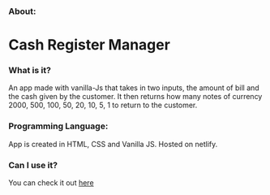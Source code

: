 ### About:

# Cash Register Manager

### What is it? 
An app made with vanilla-Js that takes in two inputs, the amount of bill and the cash given by the customer. It then returns how many notes of currency 2000, 500, 100, 50, 20, 10, 5, 1 to return to the customer.

### Programming Language:

App is created in HTML, CSS and Vanilla JS. Hosted on netlify.

### Can I use it?
You can check it out [here](https://cashiermanager.netlify.app/)
